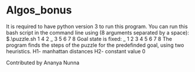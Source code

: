 # Algos_bonus

It is required to have python version 3 to run this program.
You can run this bash script in the command line using (8 arguments separated by a space):
$.\puzzle.sh 1 4 2 _ 3 5 6 7 8
Goal state is fixed: _ 1 2 3 4 5 6 7 8
The program finds the steps of the puzzle for the predefinded goal, using two heuristics.
H1- manhattan distances
H2- constant value 0

Contributed by Ananya Nunna
